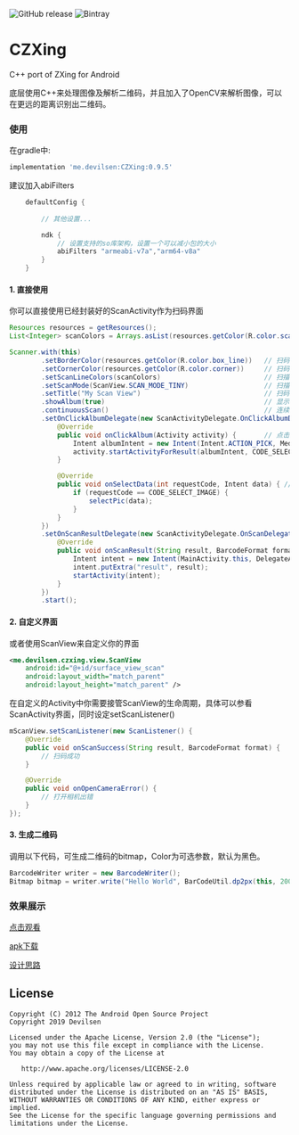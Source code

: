 ![GitHub release](https://img.shields.io/github/release/devilsen/czxing.svg)
![Bintray](https://img.shields.io/bintray/v/devilsen/Android/CZXing?color=1E88E5&label=version)

# CZXing
C++ port of ZXing for Android

底层使用C++来处理图像及解析二维码，并且加入了OpenCV来解析图像，可以在更远的距离识别出二维码。

### 使用
在gradle中:
``` groovy
implementation 'me.devilsen:CZXing:0.9.5'
```
建议加入abiFilters
```gradle
    defaultConfig {
        
        // 其他设置...

        ndk {
            // 设置支持的so库架构，设置一个可以减小包的大小
            abiFilters "armeabi-v7a","arm64-v8a"
        }
    }
```

#### 1. 直接使用
你可以直接使用已经封装好的ScanActivity作为扫码界面
```java
Resources resources = getResources();
List<Integer> scanColors = Arrays.asList(resources.getColor(R.color.scan_side), resources.getColor(R.color.scan_partial), resources.getColor(R.color.scan_middle));

Scanner.with(this)
        .setBorderColor(resources.getColor(R.color.box_line))   // 扫码框边框颜色
        .setCornerColor(resources.getColor(R.color.corner))     // 扫码框角颜色
        .setScanLineColors(scanColors)                          // 扫描线颜色（这是一个渐变颜色）
        .setScanMode(ScanView.SCAN_MODE_TINY)                   // 扫描区域
        .setTitle("My Scan View")                               // 扫码界面标题
        .showAlbum(true)                                        // 显示相册(默认为true)
        .continuousScan()                                       // 连续扫码，不关闭扫码界面
        .setOnClickAlbumDelegate(new ScanActivityDelegate.OnClickAlbumDelegate() {
            @Override
            public void onClickAlbum(Activity activity) {       // 点击右上角的相册按钮
                Intent albumIntent = new Intent(Intent.ACTION_PICK, MediaStore.Images.Media.EXTERNAL_CONTENT_URI);
                activity.startActivityForResult(albumIntent, CODE_SELECT_IMAGE);
            }

            @Override
            public void onSelectData(int requestCode, Intent data) { // 选择图片返回的数据
                if (requestCode == CODE_SELECT_IMAGE) {
                    selectPic(data);
                }
            }
        })
        .setOnScanResultDelegate(new ScanActivityDelegate.OnScanDelegate() { // 接管扫码成功的数据
            @Override
            public void onScanResult(String result, BarcodeFormat format) {
                Intent intent = new Intent(MainActivity.this, DelegateActivity.class);
                intent.putExtra("result", result);
                startActivity(intent);
            }
        })
        .start();
```

#### 2. 自定义界面
或者使用ScanView来自定义你的界面
```xml
<me.devilsen.czxing.view.ScanView
    android:id="@+id/surface_view_scan"
    android:layout_width="match_parent"
    android:layout_height="match_parent" />
```

在自定义的Activity中你需要接管ScanView的生命周期，具体可以参看ScanActivity界面，同时设定setScanListener()
```java
mScanView.setScanListener(new ScanListener() {
    @Override
    public void onScanSuccess(String result, BarcodeFormat format) {
        // 扫码成功
    }

    @Override
    public void onOpenCameraError() {
        // 打开相机出错
    }
});
```

#### 3. 生成二维码
调用以下代码，可生成二维码的bitmap，Color为可选参数，默认为黑色。
```java
BarcodeWriter writer = new BarcodeWriter();
Bitmap bitmap = writer.write("Hello World", BarCodeUtil.dp2px(this, 200), BarCodeUtil.dp2px(this, 200), Color.RED);
```


### 效果展示
[点击观看](https://www.bilibili.com/video/av59888116)

[apk下载](https://github.com/devilsen/CZXing/releases)

[设计思路](https://www.jianshu.com/p/e2866af44236)

## License

    Copyright (C) 2012 The Android Open Source Project
    Copyright 2019 Devilsen

    Licensed under the Apache License, Version 2.0 (the "License");
    you may not use this file except in compliance with the License.
    You may obtain a copy of the License at

       http://www.apache.org/licenses/LICENSE-2.0

    Unless required by applicable law or agreed to in writing, software
    distributed under the License is distributed on an "AS IS" BASIS,
    WITHOUT WARRANTIES OR CONDITIONS OF ANY KIND, either express or implied.
    See the License for the specific language governing permissions and
    limitations under the License.
